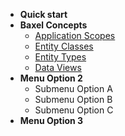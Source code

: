 * **Quick start**
* **Baxel Concepts**
  * [Application Scopes](README.md)
  * [Entity Classes](Entity-Classes.md)
  * [Entity Types](README.md)
  * [Data Views](README.md)
* **Menu Option 2**
  * Submenu Option A
  * Submenu Option B
  * Submenu Option C
* **Menu Option 3**
<!--stackedit_data:
eyJoaXN0b3J5IjpbODY3MjEyMzQzLC0yMTQwMjUyNTQwLDE3Mj
U5NzkwNzYsLTY3MjIzOTE3OCwxMjY2OTM5OTAwXX0=
-->